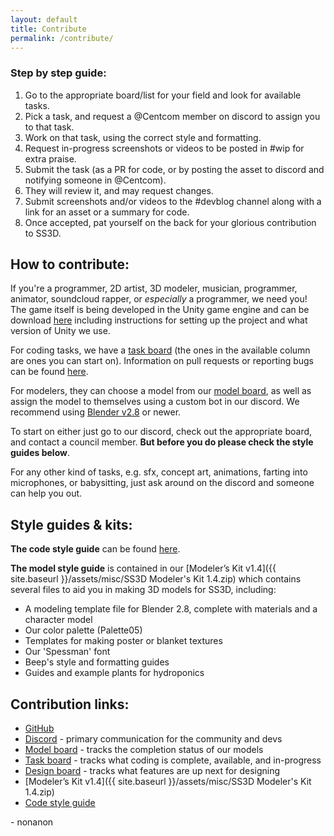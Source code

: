 ```yaml
---
layout: default
title: Contribute
permalink: /contribute/
---
```


### Step by step guide:

1. Go to the appropriate board/list for your field and look for available tasks.
2. Pick a task, and request a @Centcom member on discord to assign you to that task.
3. Work on that task, using the correct style and formatting.
4. Request in-progress screenshots or videos to be posted in #wip for extra praise.
5. Submit the task (as a PR for code, or by posting the asset to discord and notifying someone in @Centcom).
6. They will review it, and may request changes.
7. Submit screenshots and/or videos to the #devblog channel along with a link for an asset or a summary for code.
8. Once accepted, pat yourself on the back for your glorious contribution to SS3D.

## How to contribute:

If you're a programmer, 2D artist, 3D modeler, musician, programmer, animator, soundcloud rapper, or *especially* a programmer, we need you! The game itself is being developed in the Unity game engine and can be download [here](https://github.com/RE-SS3D/SS3D) including instructions for setting up the project and what version of Unity we use.

For coding tasks, we have a [task board](https://github.com/RE-SS3D/SS3D/projects/2) (the ones in the available column are ones you can start on). Information on pull requests or reporting bugs can be found [here](https://github.com/RE-SS3D/SS3D/blob/master/CONTRIBUTING.md).

For modelers, they can choose a model from our [model board](https://trello.com/b/ZVcDitv0/ss3d-model-list), as well as assign the model to themselves using a custom bot in our discord. We recommend using [Blender v2.8](https://www.blender.org/download/releases/2-81/) or newer.

To start on either just go to our discord, check out the appropriate board, and contact a council member.
**But before you do please check the style guides below**.

For any other kind of tasks, e.g. sfx, concept art, animations, farting into microphones, or babysitting, just ask around on the discord and someone can help you out.

## Style guides & kits:

**The code style guide** can be found [here](https://github.com/RE-SS3D/SS3D/blob/master/StyleGuides/C_SHARP.md).

**The model style guide** is contained in our [Modeler’s Kit v1.4]({{ site.baseurl }}/assets/misc/SS3D Modeler's Kit 1.4.zip) which contains several files to aid you in making 3D models for SS3D, including:

- A modeling template file for Blender 2.8, complete with materials and a character model
- Our color palette (Palette05)
- Templates for making poster or blanket textures
- Our 'Spessman' font
- Beep's style and formatting guides
- Guides and example plants for hydroponics

## Contribution links:

- [GitHub](https://github.com/RE-SS3D)
- [Discord](https://discord.gg/3ny9tdH) - primary communication for the community and devs
- [Model board](https://trello.com/b/ZVcDitv0/ss3d-model-list) - tracks the completion status of our models
- [Task board](https://github.com/RE-SS3D/SS3D/projects/2) - tracks what coding is complete, available, and in-progress
- [Design board](https://github.com/RE-SS3D/SS3D/projects/3) - tracks what features are up next for designing
- [Modeler’s Kit v1.4]({{ site.baseurl }}/assets/misc/SS3D Modeler's Kit 1.4.zip)
- [Code style guide](https://github.com/RE-SS3D/SS3D/blob/master/StyleGuides/C_SHARP.md)

\- nonanon
